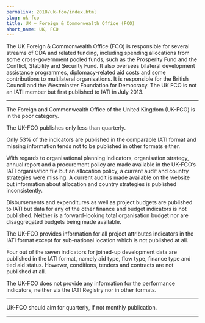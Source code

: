```yaml
---
permalink: 2018/uk-fco/index.html
slug: uk-fco
title: UK – Foreign & Commonwealth Office (FCO)
short_name: UK, FCO
---
```


The UK Foreign & Commonwealth Office (FCO) is responsible for several streams of ODA and related funding, including spending allocations from some cross-government pooled funds, such as the Prosperity Fund and the Conflict, Stability and Security Fund. It also oversees bilateral development assistance programmes, diplomacy-related aid costs and some contributions to multilateral organisations. It is responsible for the British Council and the Westminster Foundation for Democracy. The UK FCO is not an IATI member but first published to IATI in July 2013. 

---

The Foreign and Commonwealth Office of the United Kingdom (UK-FCO) is in the poor category. 

The UK-FCO publishes only less than quarterly. 

Only 53% of the indicators are published in the comparable IATI format and missing information tends not to be published in other formats either. 

With regards to organisational planning indicators, organisation strategy, annual report and a procurement policy are made available in the UK-FCO’s IATI organisation file but an allocation policy, a current audit and country strategies were missing. A current audit is made available on the website but information about allocation and country strategies is published inconsistently. 

Disbursements and expenditures as well as project budgets are published to IATI but data for any of the other finance and budget indicators is not published. Neither is a forward-looking total organisation budget nor are disaggregated budgets being made available. 

The UK-FCO provides information for all project attributes indicators in the IATI format except for sub-national location which is not published at all.

Four out of the seven indicators for joined-up development data are published in the IATI format, namely aid type, flow type, finance type and tied aid status. However, conditions, tenders and contracts are not published at all. 

The UK-FCO does not provide any information for the performance indicators, neither via the IATI Registry nor in other formats. 



---

UK-FCO should aim for quarterly, if not monthly publication.

---
